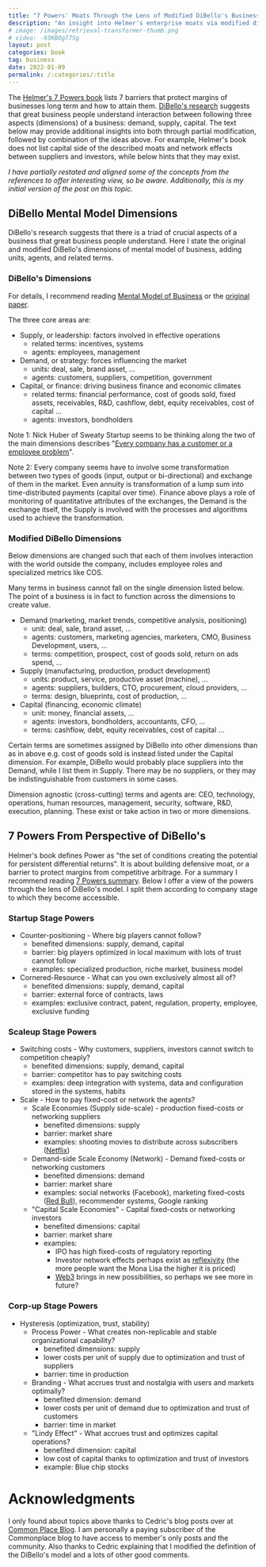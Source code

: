```yaml
---
title: "7 Powers' Moats Through the Lens of Modified DiBello's Business Mental Model"
description: "An insight into Helmer's enterprise moats via modified dimensions of demand, supply, and capital."
# image: /images/retrieval-transformer-thumb.png 
# video: -93KBOg77Sg
layout: post
categories: book
tag: business
date: 2022-01-09
permalink: /:categories/:title
---
```


The [Helmer's 7 Powers book](https://www.goodreads.com/book/show/32816087-7-powers) lists 7 barriers that protect margins of businesses long term and how to attain them.
[DiBello's research](https://wtri.com/wp-content/uploads/2015/06/Informed-By-Knowledge-Chapter-12.pdf) suggests that great business people understand interaction between following three aspects (dimensions) of a business: demand, supply, capital.
The text below may provide additional insights into both through partial modification, followed by combination of the ideas above.
For example, Helmer's book does not list capital side of the described moats and network effects between suppliers and investors, while below hints that they may exist.

_I have partially restated and aligned some of the concepts from the references to offer interesting view, so be aware._
_Additionally, this is my initial version of the post on this topic._

## DiBello Mental Model Dimensions
DiBello's research suggests that there is a triad of crucial aspects of a business that great business people understand.
Here I state the original and modified DiBello's dimensions of mental model of business, adding units, agents, and related terms.

### DiBello's Dimensions
For details, I recommend reading [Mental Model of Business](https://commoncog.com/blog/business-mental-model/) or the [original paper](https://wtri.com/wp-content/uploads/2015/06/Informed-By-Knowledge-Chapter-12.pdf).

The three core areas are:
- Supply, or leadership: factors involved in effective operations
  - related terms: incentives, systems
  - agents: employees, management
- Demand, or strategy: forces influencing the market
  - units: deal, sale, brand asset, ...
  - agents: customers, suppliers, competition, government
- Capital, or finance: driving business finance and economic climates
  - related terms: financial performance, cost of goods sold, fixed assets, receivables, R&D, cashflow, debt, equity receivables, cost of capital ...
  - agents: investors, bondholders

Note 1: Nick Huber of Sweaty Startup seems to be thinking along the two of the main dimensions describes "[Every company has a customer or a employee problem](https://www.youtube.com/watch?v=OJmT9n0XbIU)".

Note 2: Every company seems have to involve some transformation between two types of goods (input, output or bi-directional) and exchange of them in the market.
Even annuity is transformation of a lump sum into time-distributed payments (capital over time).
Finance above plays a role of monitoring of quantitative attributes of the exchanges, the Demand is the exchange itself, the Supply is involved with the processes and algorithms used to achieve the transformation.

### Modified DiBello Dimensions
Below dimensions are changed such that each of them involves interaction with the world outside the company,
includes employee roles and specialized metrics like COS.

Many terms in business cannot fall on the single dimension listed below.
The point of a business is in fact to function across the dimensions to create value.

- Demand (marketing, market trends, competitive analysis, positioning)
	- unit: deal, sale, brand asset, ...
	- agents: customers, marketing agencies, marketers, CMO, Business Development, users, ...
	- terms: competition, prospect, cost of goods sold, return on ads spend, ...
- Supply (manufacturing, production, product development)
	- units: product, service, productive asset (machine), ...
	- agents: suppliers, builders, CTO, procurement, cloud providers, ...
	- terms: design, blueprints, cost of production, ...
- Capital (financing, economic climate)
	- unit: money, financial assets, ...
	- agents: investors, bondholders, accountants, CFO, ...
	- terms: cashflow, debt, equity receivables, cost of capital ...

Certain terms are sometimes assigned by DiBello into other dimensions than as in above e.g. cost of goods sold is instead listed under the Capital dimension.
For example, DiBello would probably place suppliers into the Demand, while I list them in Supply.
There may be no suppliers, or they may be indistinguishable from customers in some cases.

Dimension agnostic (cross-cutting) terms and agents are: CEO, technology, operations, human resources, management, security, software, R&D, execution, planning.
These exist or take action in two or more dimensions.

## 7 Powers From Perspective of DiBello's 
Helmer's book defines Power as "the set of conditions creating the potential for persistent differential returns".
It is about building defensive moat, or a barrier to protect margins from competitive arbitrage.
For a summary I recommend reading [7 Powers summary](https://commoncog.com/blog/7-powers-summary/).
Below I offer a view of the powers through the lens of DiBello's model.
I split them according to company stage to which they become accessible.


### Startup Stage Powers
- Counter-positioning - Where big players cannot follow?
	- benefited dimensions: supply, demand, capital
	- barrier: big players optimized in local maximum with lots of trust cannot follow 
	- examples: specialized production, niche market, business model
- Cornered-Resource - What can you own exclusively almost all of?
	- benefited dimensions: supply, demand, capital
	- barrier: external force of contracts, laws
	- examples: exclusive contract, patent, regulation, property, employee, exclusive funding
	
### Scaleup Stage Powers
- Switching costs - Why customers, suppliers, investors cannot switch to competition cheaply?
    - benefited dimensions: supply, demand, capital
    - barrier: competitor has to pay switching costs
    - examples: deep integration with systems, data and configuration stored in the systems, habits
- Scale - How to pay fixed-cost or network the agents?
    - Scale Economies (Supply side-scale) - production fixed-costs or networking suppliers
        - benefited dimensions: supply
        - barrier: market share
        - examples: shooting movies to distribute across subscribers ([Netflix](https://en.wikipedia.org/wiki/Netflix))
    - Demand-side Scale Economy (Network) - Demand fixed-costs or networking customers
        - benefited dimensions: demand
        - barrier: market share
        - examples: social networks (Facebook), marketing fixed-costs ([Red Bull](https://en.wikipedia.org/wiki/Red_Bull)), recommender systems, Google ranking
    - "Capital Scale Economies" - Capital fixed-costs or networking investors
        - benefited dimensions: capital
        - barrier: market share
        - examples:
          - IPO has high fixed-costs of regulatory reporting
		  - Investor network effects perhaps exist as [reflexivity](https://en.wikipedia.org/wiki/Reflexivity_(social_theory)#In_economics) (the more people want the Mona Lisa the higher it is priced)
		  - [Web3](https://en.wikipedia.org/wiki/Web3) brings in new possibilities, so perhaps we see more in future? 
		
### Corp-up Stage Powers
- Hysteresis (optimization, trust, stability)
	- Process Power - What creates non-replicable and stable organizational capability?
		- benefited dimensions: supply
		- lower costs per unit of supply due to optimization and trust of suppliers
		- barrier: time in production
	- Branding - What accrues trust and nostalgia with users and markets optimally?
		- benefited dimension: demand
		- lower costs per unit of demand due to optimization and trust of customers
		- barrier: time in market
	- "Lindy Effect" - What accrues trust and optimizes capital operations?
		- benefited dimension: capital
		- low cost of capital thanks to optimization and trust of investors
		- example: Blue chip stocks
		
# Acknowledgments
I only found about topics above thanks to Cedric's blog posts over at [Common Place Blog](https://commoncog.com/blog/).
I am personally a paying subscriber of the Commonplace blog to have access to member's only posts and the community.
Also thanks to Cedric explaining that I modified the definition of the DiBello's model and a lots of other good comments.
